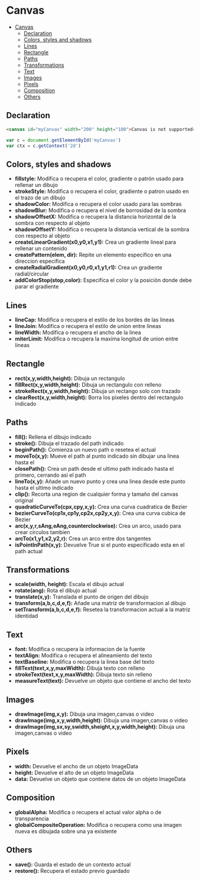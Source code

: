 # Canvas
<!-- TOC -->

- [Canvas](#canvas)
    - [Declaration](#declaration)
    - [Colors, styles and shadows](#colors-styles-and-shadows)
    - [Lines](#lines)
    - [Rectangle](#rectangle)
    - [Paths](#paths)
    - [Transformations](#transformations)
    - [Text](#text)
    - [Images](#images)
    - [Pixels](#pixels)
    - [Composition](#composition)
    - [Others](#others)

<!-- /TOC -->

## Declaration
```html
<canvas id="myCanvas" width="200" height="100">Canvas is not supported</canvas>
```
```javascript
var c = document.getElementById('myCanvas')
var ctx = c.getContext('2d')
```

## Colors, styles and shadows
- **fillstyle:** Modifica o recupera el color, gradiente o patrón usado para rellenar un dibujo
- **strokeStyle:** Modifica o recupera el color, gradiente o patron usado en el trazo de un dibujo
- **shadowColor:** Modifica o recupera el color usado para las sombras
- **shadowBlur:** Modifica o recupera el nivel de borrosidad de la sombra
- **shadowOffsetX:** Modifica o recupera la distancia horizontal de la sombra con respecto al objeto
- **shadowOffsetY:** Modifica o recupera la distancia vertical de la sombra con respecto al objeto
- **createLinearGradient(x0,y0,x1,y1):** Crea un gradiente lineal para rellenar un contenido
- **createPattern(elem, dir):** Repite un elemento especifico en una direccion especifica
- **createRadialGradient(x0,y0,r0,x1,y1,r1):** Crea un gradiente radial/circular
- **addColorStop(stop,color):** Especifica el color y la posición donde debe parar el gradiente

## Lines
- **lineCap:** Modifica o recupera el estilo de los bordes de las lineas
- **lineJoin:** Modifica o recupera el estilo de union entre lineas
- **lineWidth:** Modifica o recupera el ancho de la linea
- **miterLimit:** Modifica o recupera la maxima longitud de union entre lineas

## Rectangle
- **rect(x,y,width,height):** Dibuja un rectangulo
- **fillRect(x,y,width,height):** Dibuja un rectangulo con relleno
- **strokeRect(x,y,width,height):** Dibuja un rectango solo con trazado
- **clearRect(x,y,width,height):** Borra los pixeles dentro del rectangulo indicado

## Paths
- **fill():** Rellena el dibujo indicado
- **stroke():** Dibuja el trazado del path indicado
- **beginPath():** Comienza un nuevo path o resetea el actual
- **moveTo(x,y):** Mueve el path al punto indicado sin dibujar una linea hasta el
- **closePath():** Crea un path desde el ultimo path indicado hasta el primero, cerrando asi el path
- **lineTo(x,y):** Añade un nuevo punto y crea una linea desde este punto hasta el ultimo indicado
- **clip():** Recorta una region de cualquier forma y tamaño del canvas original
- **quadraticCurveTo(cpx,cpy,x,y):** Crea una curva cuadratica de Bezier
- **bezierCurveTo(cp1x,cp1y,cp2x,cp2y,x,y):** Crea una curva cubica de Bezier
- **arc(x,y,r,sAng,eAng,counterclockwise):** Crea un arco, usado para crear circulos tambien
- **arcTo(x1,y1,x2,y2,r):** Crea un arco entre dos tangentes
- **isPointInPath(x,y):** Devuelve True si el punto especificado esta en el path actual

## Transformations
- **scale(width, height):** Escala el dibujo actual
- **rotate(ang):** Rota el dibujo actual
- **translate(x,y):** Translada el punto de origen del dibujo
- **transform(a,b,c,d,e,f):** Añade una matriz de transformacion al dibujo
- **setTransform(a,b,c,d,e,f):** Resetea la transformacion actual a la matriz identidad

## Text
- **font:** Modifica o recupera la informacion de la fuente
- **textAlign:** Modifica o recupera el alineamiento del texto
- **textBaseline:** Modifica o recupera la linea base del texto
- **fillText(text,x,y,maxWidth):** Dibuja texto con relleno
- **strokeText(text,x,y,maxWidth):** Dibuja texto sin relleno
- **measureText(text):** Devuelve un objeto que contiene el ancho del texto

## Images
- **drawImage(img,x,y):** Dibuja una imagen,canvas o video
- **drawImage(img,x,y,width,height):** Dibuja una imagen,canvas o video
- **drawImage(img,sx,sy,swidth,sheight,x,y,width,height):** Dibuja una imagen,canvas o video

## Pixels
- **width:** Devuelve el ancho de un objeto ImageData
- **height:** Devuelve el alto de un objeto ImageData
- **data:** Devuelve un objeto que contiene datos de un objeto ImageData

## Composition
- **globalAlpha:** Modifica o recupera el actual valor alpha o de transparencia
- **globalCompositeOperation:** Modifica o recupera como una imagen nueva es dibujada sobre una ya existente

## Others
- **save():** Guarda el estado de un contexto actual
- **restore():** Recupera el estado previo guardado
